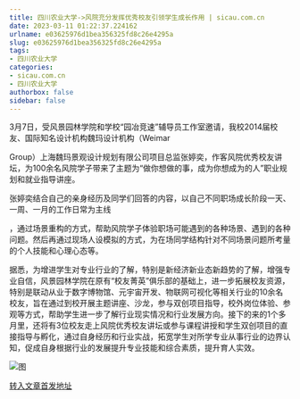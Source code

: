 ```yaml
---
title: 四川农业大学->风院充分发挥优秀校友引领学生成长作用 | sicau.com.cn
date: 2023-03-11 01:22:37.224162
urlname: e03625976d1bea356325fd8c26e4295a
slug: e03625976d1bea356325fd8c26e4295a
tags: 
- 四川农业大学
categories:
- sicau.com.cn
- 四川农业大学
authorbox: false
sidebar: false
---
```

3月7日，受风景园林学院和学校“园冶竞速”辅导员工作室邀请，我校2014届校友、国际知名设计机构魏玛设计机构（Weimar

Group）上海魏玛景观设计规划有限公司项目总监张婷奕，作客风院优秀校友讲坛，为100余名风院学子带来了主题为“做你想做的事，成为你想成为的人”职业规划和就业指导讲座。  

张婷奕结合自己的亲身经历及同学们回答的内容，以自己不同职场成长阶段一天、一周、一月的工作日常为主线
<!--more-->
，通过场景重构的方式，帮助风院学子体验职场可能遇到的各种场景、遇到的各种问题。然后再通过现场人设模拟的方式，为在场同学结构针对不同场景问题所考量的个人技能和心理心态等。

据悉，为增进学生对专业行业的了解，特别是新经济新业态新趋势的了解，增强专业自信，风景园林学院在原有“校友菁英”俱乐部的基础上，进一步拓展校友资源，特别是联动从业于数字博物馆、元宇宙开发、物联网可视化等相关行业的10余名校友，旨在通过到校开展主题讲座、沙龙，参与双创项目指导，校外岗位体验、参观等方式，帮助学生进一步了解行业现实情况和行业发展方向。接下的来的1个多月里，还将有3位校友走上风院优秀校友讲坛或参与课程讲授和学生双创项目的直接指导与孵化，通过自身经历和行业实战，拓宽学生对所学专业从事行业的边界认知，促成自身根据行业的发展提升专业技能和综合素质，提升育人实效。

![图](https://news.sicau.edu.cn/__local/D/AD/92/90E00C75990646908A2A6779AA3_79877DB8_B12B0.png)

[转入文章首发地址](https://news.sicau.edu.cn/info/1078/71328.htm)